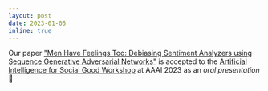 ```yaml
---
layout: post
date: 2023-01-05
inline: true
---
```


Our paper ["Men Have Feelings Too: Debiasing Sentiment Analyzers using Sequence Generative Adversarial Networks"](https://www.athiyadeviyani.com/assets/pdf/Men_Have_Feelings_Too.pdf) is accepted to the [Artificial Intelligence for Social Good Workshop](https://amulyayadav.github.io/AI4SG2023/) at AAAI 2023 as an *oral presentation* 🎉